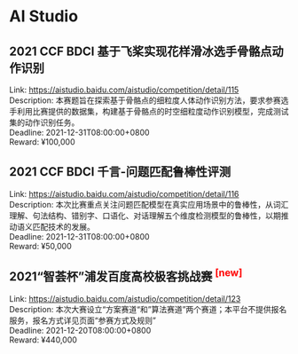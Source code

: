 # AI Studio



## 2021 CCF BDCI 基于飞桨实现花样滑冰选手骨骼点动作识别

Link: https://aistudio.baidu.com/aistudio/competition/detail/115  
Description: 本赛题旨在探索基于骨骼点的细粒度人体动作识别方法，要求参赛选手利用比赛提供的数据集，构建基于骨骼点的时空细粒度动作识别模型，完成测试集的动作识别任务。  
Deadline: 2021-12-31T08:00:00+0800  
Reward: ¥100,000  


## 2021 CCF BDCI 千言-问题匹配鲁棒性评测

Link: https://aistudio.baidu.com/aistudio/competition/detail/116  
Description: 本次比赛重点关注问题匹配模型在真实应用场景中的鲁棒性，从词汇理解、句法结构、错别字、口语化、对话理解五个维度检测模型的鲁棒性，以期推动语义匹配技术的发展。  
Deadline: 2021-12-31T08:00:00+0800  
Reward: ¥50,000  


## 2021“智荟杯”浦发百度高校极客挑战赛 <sup style="color:red">[new]<sup>  

Link: https://aistudio.baidu.com/aistudio/competition/detail/123  
Description: 本次大赛设立“方案赛道“和”算法赛道”两个赛道；本平台不提供报名服务，报名方式详见页面“参赛方式及规则”  
Deadline: 2021-12-20T08:00:00+0800  
Reward: ¥440,000  

